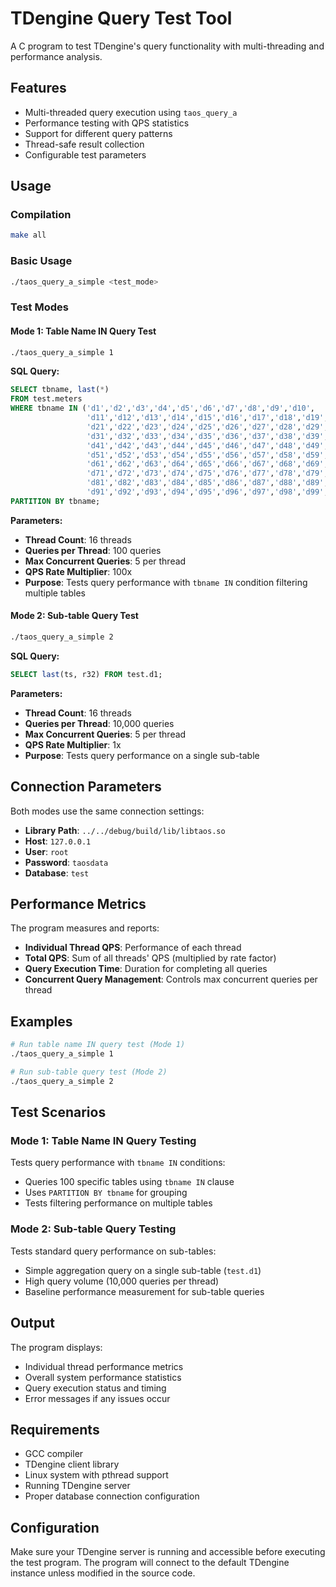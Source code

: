 # TDengine Query Test Tool

A C program to test TDengine's query functionality with multi-threading and performance analysis.

## Features

- Multi-threaded query execution using `taos_query_a`
- Performance testing with QPS statistics
- Support for different query patterns
- Thread-safe result collection
- Configurable test parameters

## Usage

### Compilation

```bash
make all
```

### Basic Usage

```bash
./taos_query_a_simple <test_mode>
```

### Test Modes

#### Mode 1: Table Name IN Query Test

```bash
./taos_query_a_simple 1
```

**SQL Query:**

```sql
SELECT tbname, last(*) 
FROM test.meters 
WHERE tbname IN ('d1','d2','d3','d4','d5','d6','d7','d8','d9','d10',
                 'd11','d12','d13','d14','d15','d16','d17','d18','d19','d20',
                 'd21','d22','d23','d24','d25','d26','d27','d28','d29','d30',
                 'd31','d32','d33','d34','d35','d36','d37','d38','d39','d40',
                 'd41','d42','d43','d44','d45','d46','d47','d48','d49','d50',
                 'd51','d52','d53','d54','d55','d56','d57','d58','d59','d60',
                 'd61','d62','d63','d64','d65','d66','d67','d68','d69','d70',
                 'd71','d72','d73','d74','d75','d76','d77','d78','d79','d80',
                 'd81','d82','d83','d84','d85','d86','d87','d88','d89','d90',
                 'd91','d92','d93','d94','d95','d96','d97','d98','d99','d100') 
PARTITION BY tbname;
```

**Parameters:**

- **Thread Count**: 16 threads
- **Queries per Thread**: 100 queries
- **Max Concurrent Queries**: 5 per thread
- **QPS Rate Multiplier**: 100x
- **Purpose**: Tests query performance with `tbname IN` condition filtering multiple tables

#### Mode 2: Sub-table Query Test

```bash
./taos_query_a_simple 2
```

**SQL Query:**

```sql
SELECT last(ts, r32) FROM test.d1;
```

**Parameters:**

- **Thread Count**: 16 threads
- **Queries per Thread**: 10,000 queries
- **Max Concurrent Queries**: 5 per thread
- **QPS Rate Multiplier**: 1x
- **Purpose**: Tests query performance on a single sub-table

## Connection Parameters

Both modes use the same connection settings:

- **Library Path**: `../../debug/build/lib/libtaos.so`
- **Host**: `127.0.0.1`
- **User**: `root`
- **Password**: `taosdata`
- **Database**: `test`

## Performance Metrics

The program measures and reports:

- **Individual Thread QPS**: Performance of each thread
- **Total QPS**: Sum of all threads' QPS (multiplied by rate factor)
- **Query Execution Time**: Duration for completing all queries
- **Concurrent Query Management**: Controls max concurrent queries per thread

## Examples

```bash
# Run table name IN query test (Mode 1)
./taos_query_a_simple 1

# Run sub-table query test (Mode 2)
./taos_query_a_simple 2
```

## Test Scenarios

### Mode 1: Table Name IN Query Testing

Tests query performance with `tbname IN` conditions:

- Queries 100 specific tables using `tbname IN` clause
- Uses `PARTITION BY tbname` for grouping
- Tests filtering performance on multiple tables

### Mode 2: Sub-table Query Testing

Tests standard query performance on sub-tables:

- Simple aggregation query on a single sub-table (`test.d1`)
- High query volume (10,000 queries per thread)
- Baseline performance measurement for sub-table queries

## Output

The program displays:

- Individual thread performance metrics
- Overall system performance statistics
- Query execution status and timing
- Error messages if any issues occur

## Requirements

- GCC compiler
- TDengine client library
- Linux system with pthread support
- Running TDengine server
- Proper database connection configuration

## Configuration

Make sure your TDengine server is running and accessible before executing the test program. The program will connect to the default TDengine instance unless modified in the source code.
